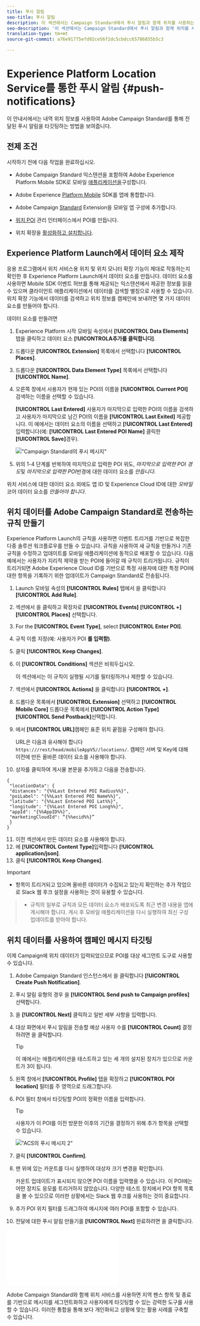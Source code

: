 ```yaml
---
title: 푸시 알림
seo-title: 푸시 알림
description: 이 섹션에서는 Campaign Standard에서 푸시 알림과 함께 위치를 사용하는 방법에 대한 정보를 제공합니다.
seo-description: '이 섹션에서는 Campaign Standard에서 푸시 알림과 함께 위치를 사용하는 방법에 대한 정보를 제공합니다. '
translation-type: tm+mt
source-git-commit: a76e91775efd92ce56f2dc5cbdcc65786855b5c3

---
```



# Experience Platform Location Service를 통한 푸시 알림 {#push-notifications}

이 안내서에서는 내역 위치 정보를 사용하여 Adobe Campaign Standard를 통해 전달된 푸시 알림을 타깃팅하는 방법을 보여줍니다.

## 전제 조건

시작하기 전에 다음 작업을 완료하십시오.

* Adobe Campaign Standard 익스텐션을 포함하여 Adobe Experience Platform Mobile SDK로 모바일 [애플리케이션을](https://aep-sdks.gitbook.io/docs/using-mobile-extensions/adobe-campaign-standard)구성합니다.

* Adobe Experience [Platform Mobile](https://aep-sdks.gitbook.io/docs/getting-started/get-the-sdk) SDK를 앱에 통합합니다.
* Adobe Campaign [Standard](https://aep-sdks.gitbook.io/docs/using-mobile-extensions/adobe-campaign-standard) Extension을 모바일 앱 구성에 추가합니다.

* [위치 POI](/help/poi-mgmt-ui/create-a-poi-ui.md) 관리 인터페이스에서 POI를 만듭니다.

* 위치 확장을 [활성화하고 설치합니다](/help/places-ext-aep-sdks/places-extension/places-extension.md).


## Experience Platform Launch에서 데이터 요소 제작

응용 프로그램에서 위치 서비스용 위치 및 위치 모니터 확장 기능이 제대로 작동하는지 확인한 후 Experience Platform Launch에서 데이터 요소를 만듭니다. 데이터 요소를 사용하면 Mobile SDK 이벤트 허브를 통해 제공되는 익스텐션에서 제공한 정보를 읽을 수 있으며 클라이언트 애플리케이션에서 데이터를 검색할 별칭으로 사용할 수 있습니다. 위치 확장 기능에서 데이터를 검색하고 위치 정보를 캠페인에 보내려면 몇 가지 데이터 요소를 만들어야 합니다.

데이터 요소를 만들려면

1. Experience Platform 시작 모바일 속성에서 **[!UICONTROL Data Elements]** 탭을 클릭하고 데이터 요소 **[!UICONTROLA추가를 클릭합니다]**.
2. 드롭다운 **[!UICONTROL Extension]** 목록에서 선택합니다 **[!UICONTROL Places]**.
3. 드롭다운 **[!UICONTROL Data Element Type]** 목록에서 선택합니다 **[!UICONTROL Name]**.
4. 오른쪽 창에서 사용자가 현재 있는 POI의 이름을 **[!UICONTROL Current POI]** 검색하는 이름을 선택할 수 있습니다.

   **[!UICONTROL Last Entered]** 사용자가 마지막으로 입력한 POI의 이름을 검색하고 사용자가 마지막으로 남긴 POI의 이름을 **[!UICONTROL Last Exited]** 제공합니다. 이 예에서는 데이터 요소의 이름을 선택하고 **[!UICONTROL Last Entered]** 입력합니다(예: **[!UICONTROL Last Entered POI Name]** 클릭한 **[!UICONTROL Save]**&#x200B;경우).

   !["Campaign Standard의 푸시 메시지"](/help/assets/ACS_Push1.png)

5. 위의 1-4 단계를 반복하여 마지막으로 입력한 POI 위도, *마지막으로 입력한 POI 경도*&#x200B;및 *마지막으로 입력한 POI*&#x200B;반경에 대한 데이터 요소를 *만듭니다*.

위치 서비스에 대한 데이터 요소 외에도 앱 ID 및 Experience Cloud ID에 대한 *모바일* 코어 데이터 요소를 *만들어야 합니다*.

## 위치 데이터를 Adobe Campaign Standard로 전송하는 규칙 만들기

Experience Platform Launch의 규칙을 사용하면 이벤트 트리거를 기반으로 복잡한 다중 솔루션 워크플로우를 만들 수 있습니다. 규칙을 사용하여 새 규칙을 만들거나 기존 규칙을 수정하고 업데이트를 모바일 애플리케이션에 동적으로 배포할 수 있습니다. 다음 예에서는 사용자가 지리적 제약을 받는 POI에 들어갈 때 규칙이 트리거됩니다. 규칙이 트리거되면 Adobe Experience Cloud ID를 기반으로 특정 사용자에 대한 특정 POI에 대한 항목을 기록하기 위한 업데이트가 Campaign Standard로 전송됩니다.

1. Launch 모바일 속성의 **[!UICONTROL Rules]** 탭에서 을 클릭합니다 **[!UICONTROL Add Rule]**.
2. 섹션에서 을 클릭하고 확장자로 **[!UICONTROL Events]** **[!UICONTROL +]** **[!UICONTROL Places]** 선택합니다.
3. For the **[!UICONTROL Event Type]**, select **[!UICONTROL Enter POI]**.
4. 규칙 이름 지정(예: 사용자가 POI **를 입력함)**.
5. 클릭 **[!UICONTROL Keep Changes]**.
6. 이 **[!UICONTROL Conditions]** 섹션은 비워두십시오.

   이 섹션에서는 이 규칙이 실행될 시기를 필터링하거나 제한할 수 있습니다.

7. 섹션에서 **[!UICONTROL Actions]** 을 클릭합니다 **[!UICONTROL +]**.
8. 드롭다운 목록에서 **[!UICONTROL Extension]** 선택하고 **[!UICONTROL Mobile Core]** 드롭다운 목록에서 **[!UICONTROL Action Type]** **[!UICONTROL Send Postback]**&#x200B;선택합니다.
9. 에서 **[!UICONTROL URL]**&#x200B;캠페인 표준 위치 끝점을 구성해야 합니다.

   URL은 다음과 유사해야 합니다 `https:///rest/head/mobileAppV5//locations/`.
캠페인 서버 및 Key에 대해 이전에 만든 올바른 데이터 요소를 사용해야 합니다.

10. 상자를 클릭하여 게시물 본문을 추가하고 다음을 전송합니다.

   ```
   {
    "locationData": {
    "distances": "{%%Last Entered POI Radius%%}",
    "poiLabel": "{%%Last Entered POI Name%%}",
    "latitude": "{%%Last Entered POI Lat%%}",
    "longitude": "{%%Last Entered POI Long%%}",
    "appId": "{%%AppID%%}",
    "marketingCloudId": “{%%ecid%%}”
    }
   }
   ```

11. 이전 섹션에서 만든 데이터 요소를 사용해야 합니다.
12. 에 **[!UICONTROL Content Type]**&#x200B;입력합니다 **[!UICONTROL application/json]**.
13. 클릭 **[!UICONTROL Keep Changes]**.

>[!IMPORTANT]
>
>* 항목이 트리거되고 있으며 올바른 데이터가 수집되고 있는지 확인하는 추가 작업으로 Slack 웹 후크 설정을 사용하는 것이 유용할 수 있습니다.


>* 규칙의 일부로 규칙과 모든 데이터 요소가 배포되도록 최근 변경 내용을 앱에 게시해야 합니다. 게시 후 모바일 애플리케이션을 다시 실행하여 최신 구성 업데이트를 받아야 합니다.


## 위치 데이터를 사용하여 캠페인 메시지 타깃팅

이제 Campaign에 위치 데이터가 입력되었으므로 POI를 대상 세그먼트 도구로 사용할 수 있습니다.

1. Adobe Campaign Standard 인스턴스에서 을 클릭합니다 **[!UICONTROL Create Push Notification]**.
2. 푸시 알림 유형의 경우 을 **[!UICONTROL Send push to Campaign profiles]**&#x200B;선택합니다.
3. 을 **[!UICONTROL Next]** 클릭하고 일반 세부 사항을 입력합니다.
4. 대상 화면에서 푸시 알림을 전송할 예상 사용자 수를 **[!UICONTROL Count]** 결정하려면 을 클릭합니다.

   >[!TIP]
   >
   >이 예에서는 애플리케이션을 테스트하고 있는 세 개의 설치된 장치가 있으므로 카운트가 3이 됩니다.

5. 왼쪽 창에서 **[!UICONTROL Profile]** 탭을 확장하고 **[!UICONTROL POI location]** 필터를 주 영역으로 드래그합니다.
6. POI 필터 창에서 타깃팅할 POI의 정확한 이름을 입력합니다.

   >[!TIP]
   >
   >사용자가 이 POI를 이전 방문한 이후의 기간을 결정하기 위해 추가 항목을 선택할 수 있습니다.

   !["ACS의 푸시 메시지 2"](/help/assets/ACS_push2.png)

7. 클릭 **[!UICONTROL Confirm]**.
8. 맨 위에 있는 카운트를 다시 실행하여 대상자 크기 변경을 확인합니다.

   카운트 업데이트가 표시되지 않으면 POI 이름을 입력했을 수 있습니다. 이 POI에는 어떤 장치도 응모를 트리거하지 않았습니다. 다양한 테스트 장치에서 POI 항목 목록을 볼 수 있으므로 이러한 상황에서는 Slack 웹 후크를 사용하는 것이 중요합니다.
9. 추가 POI 위치 필터를 드래그하여 메시지에 여러 POI를 포함할 수 있습니다.
10. 전달에 대한 푸시 알림 만들기를 **[!UICONTROL Next]** 완료하려면 을 클릭합니다.

   !["ACS의 푸시 메시지 3"](/help/assets/ACS_push3.html)

Adobe Campaign Standard와 함께 위치 서비스를 사용하면 지역 펜스 항목 및 종료를 기반으로 메시지를 세그먼트화하고 사용자에게 타깃팅할 수 있는 강력한 도구를 사용할 수 있습니다. 이러한 통합을 통해 보다 개인화되고 상황에 맞는 활용 사례를 구축할 수 있습니다.